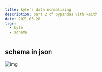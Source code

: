 ```yaml
---
title: kyle's data normalizing
description: part 2 of pypandas with keith
date: 2021-03-20
tags:
  - kyle
  - schema
---
```


## schema in json  
![img](/img/0319-2-1.png)

